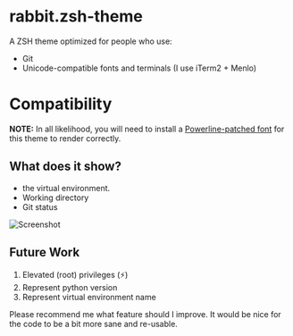 # rabbit.zsh-theme

A ZSH theme optimized for people who use:

- Git
- Unicode-compatible fonts and terminals (I use iTerm2 + Menlo)


# Compatibility

**NOTE:** In all likelihood, you will need to install a [Powerline-patched font](https://github.com/Lokaltog/powerline-fonts) for this theme to render correctly.

## What does it show?

- the virtual environment.
- Working directory
- Git status

![Screenshot](https://github-production-user-asset-6210df.s3.amazonaws.com/165302812/342793506-7822e850-a226-4d33-a62e-10b8c36f8257.png?X-Amz-Algorithm=AWS4-HMAC-SHA256&X-Amz-Credential=AKIAVCODYLSA53PQK4ZA%2F20240625%2Fus-east-1%2Fs3%2Faws4_request&X-Amz-Date=20240625T152457Z&X-Amz-Expires=300&X-Amz-Signature=b0f4699bdaaf7caf28e56729a49de0961035b848b26ee36d9564a167e90462b7&X-Amz-SignedHeaders=host&actor_id=165302812&key_id=0&repo_id=819984817)

## Future Work

1. Elevated (root) privileges (⚡)
2. Represent python version 
3. Represent virtual environment name

Please recommend me what feature should I improve.
It would be nice for the code to be a bit more sane and re-usable.